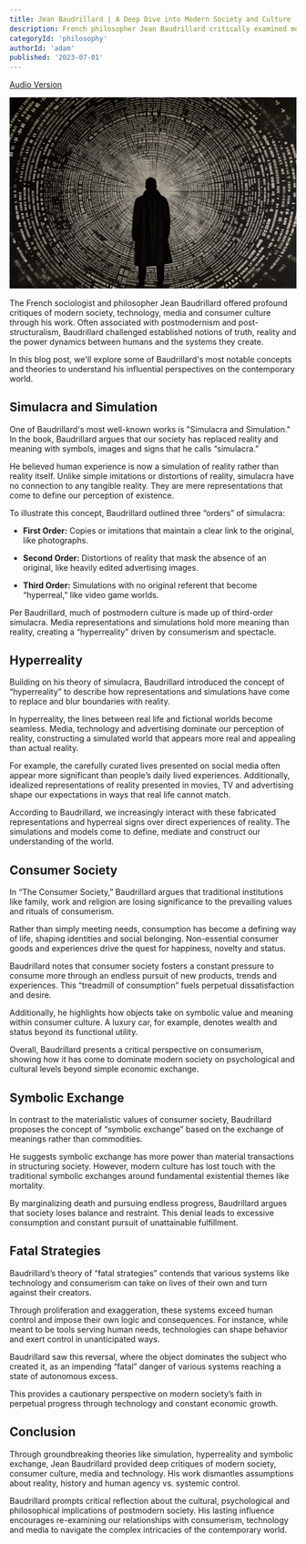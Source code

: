 ```yaml
---
title: Jean Baudrillard | A Deep Dive into Modern Society and Culture
description: French philosopher Jean Baudrillard critically examined modern society and culture. He challenged notions of reality, consumerism, media, technology and their implications. Explore Baudrillard's groundbreaking concepts like simulation, hyperreality and symbolic exchange in my latest blog post.
categoryId: 'philosophy'
authorId: 'adam'
published: '2023-07-01'
---
```


[Audio Version](https://soundcloud.com/user-653341896/jean-baudrillard)



![](https://raw.githubusercontent.com/KeepCreatingOnline/adams-blog/main/audio/jean-baudrillard/jean-baudrillard.png)


The French sociologist and philosopher Jean Baudrillard offered profound critiques of modern society, technology, media and consumer culture through his work. Often associated with postmodernism and post-structuralism, Baudrillard challenged established notions of truth, reality and the power dynamics between humans and the systems they create.

In this blog post, we'll explore some of Baudrillard's most notable concepts and theories to understand his influential perspectives on the contemporary world.

## Simulacra and Simulation

One of Baudrillard's most well-known works is "Simulacra and Simulation." In the book, Baudrillard argues that our society has replaced reality and meaning with symbols, images and signs that he calls “simulacra.” 

He believed human experience is now a simulation of reality rather than reality itself. Unlike simple imitations or distortions of reality, simulacra have no connection to any tangible reality. They are mere representations that come to define our perception of existence.

To illustrate this concept, Baudrillard outlined three “orders” of simulacra:

- **First Order:** Copies or imitations that maintain a clear link to the original, like photographs.

- **Second Order:** Distortions of reality that mask the absence of an original, like heavily edited advertising images. 

- **Third Order:** Simulations with no original referent that become “hyperreal,” like video game worlds. 

Per Baudrillard, much of postmodern culture is made up of third-order simulacra. Media representations and simulations hold more meaning than reality, creating a “hyperreality” driven by consumerism and spectacle.

## Hyperreality

Building on his theory of simulacra, Baudrillard introduced the concept of “hyperreality” to describe how representations and simulations have come to replace and blur boundaries with reality. 

In hyperreality, the lines between real life and fictional worlds become seamless. Media, technology and advertising dominate our perception of reality, constructing a simulated world that appears more real and appealing than actual reality.

For example, the carefully curated lives presented on social media often appear more significant than people’s daily lived experiences. Additionally, idealized representations of reality presented in movies, TV and advertising shape our expectations in ways that real life cannot match.

According to Baudrillard, we increasingly interact with these fabricated representations and hyperreal signs over direct experiences of reality. The simulations and models come to define, mediate and construct our understanding of the world.

## Consumer Society

In “The Consumer Society,” Baudrillard argues that traditional institutions like family, work and religion are losing significance to the prevailing values and rituals of consumerism. 

Rather than simply meeting needs, consumption has become a defining way of life, shaping identities and social belonging. Non-essential consumer goods and experiences drive the quest for happiness, novelty and status.

Baudrillard notes that consumer society fosters a constant pressure to consume more through an endless pursuit of new products, trends and experiences. This “treadmill of consumption” fuels perpetual dissatisfaction and desire.

Additionally, he highlights how objects take on symbolic value and meaning within consumer culture. A luxury car, for example, denotes wealth and status beyond its functional utility. 

Overall, Baudrillard presents a critical perspective on consumerism, showing how it has come to dominate modern society on psychological and cultural levels beyond simple economic exchange.

## Symbolic Exchange

In contrast to the materialistic values of consumer society, Baudrillard proposes the concept of “symbolic exchange” based on the exchange of meanings rather than commodities. 

He suggests symbolic exchange has more power than material transactions in structuring society. However, modern culture has lost touch with the traditional symbolic exchanges around fundamental existential themes like mortality.

By marginalizing death and pursuing endless progress, Baudrillard argues that society loses balance and restraint. This denial leads to excessive consumption and constant pursuit of unattainable fulfillment.

## Fatal Strategies

Baudrillard’s theory of “fatal strategies” contends that various systems like technology and consumerism can take on lives of their own and turn against their creators. 

Through proliferation and exaggeration, these systems exceed human control and impose their own logic and consequences. For instance, while meant to be tools serving human needs, technologies can shape behavior and exert control in unanticipated ways.

Baudrillard saw this reversal, where the object dominates the subject who created it, as an impending “fatal” danger of various systems reaching a state of autonomous excess. 

This provides a cautionary perspective on modern society’s faith in perpetual progress through technology and constant economic growth.

## Conclusion

Through groundbreaking theories like simulation, hyperreality and symbolic exchange, Jean Baudrillard provided deep critiques of modern society, consumer culture, media and technology. His work dismantles assumptions about reality, history and human agency vs. systemic control. 

Baudrillard prompts critical reflection about the cultural, psychological and philosophical implications of postmodern society. His lasting influence encourages re-examining our relationships with consumerism, technology and media to navigate the complex intricacies of the contemporary world.
